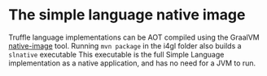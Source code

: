 # The simple language native image

Truffle language implementations can be AOT compiled using the GraalVM
[native-image](https://www.graalvm.org/docs/reference-manual/aot-compilation/)
tool.  Running `mvn package` in the i4gl folder also builds a
`slnative` executable This executable is the full Simple Language
implementation as a native application, and has no need for a JVM to run.
